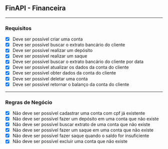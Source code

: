 ## FinAPI - Financeira

---

### Requisitos

- [X] Deve ser possível criar uma conta
- [X] Deve ser possível buscar o extrato bancário do cliente
- [X] Deve ser possível realizar um depósito
- [X] Deve ser possível realizar um saque
- [X] Deve ser possível buscar o extrato bancário do cliente por data
- [X] Deve ser possível atualizar os dados da conta do cliente
- [X] Deve ser possível obter dados da conta do cliente
- [X] Deve ser possível deletar uma conta
- [X] Deve ser possível retornar o balanço da conta do cliente

---

### Regras de Negócio

- [X] Não deve ser possível cadastrar uma conta com cpf já existente
- [X] Não deve ser possível fazer um depósito em uma conta que não existe
- [X] Não deve ser possível buscar extrato de uma conta que não existe
- [X] Não deve ser possível fazer um saque em uma conta que não existe
- [X] Não deve ser possível fazer saque quando o saldo for insuficiente
- [X] Não deve ser possível excluir uma conta que não existe